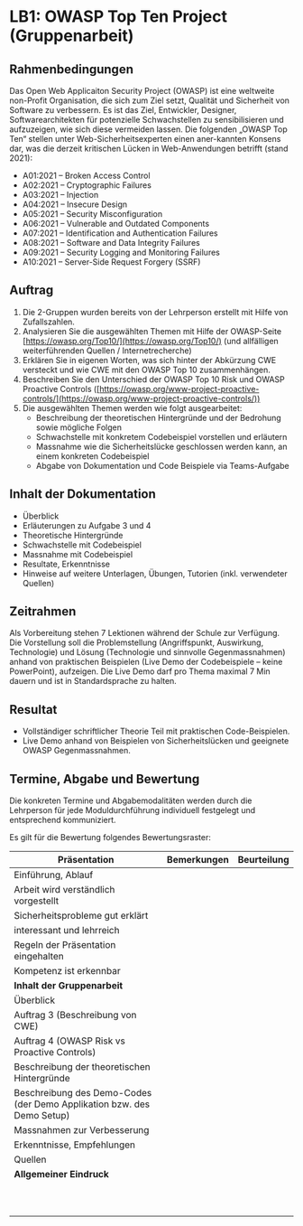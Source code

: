 # LB1: OWASP Top Ten Project (Gruppenarbeit)

## Rahmenbedingungen

Das Open Web Applicaiton Security Project (OWASP) ist eine weltweite non-Profit Organisation, die sich zum Ziel setzt, Qualität und Sicherheit von Software zu verbessern. Es ist das Ziel, Entwickler, Designer, Softwarearchitekten für potenzielle Schwachstellen zu sensibilisieren und aufzuzeigen, wie sich diese vermeiden lassen. Die folgenden „OWASP Top Ten“ stellen unter Web-Sicherheitsexperten einen aner-kannten Konsens dar, was die derzeit kritischen Lücken in Web-Anwendungen betrifft (stand 2021):

- A01:2021 – Broken Access Control
- A02:2021 – Cryptographic Failures
- A03:2021 – Injection
- A04:2021 – Insecure Design
- A05:2021 – Security Misconfiguration
- A06:2021 – Vulnerable and Outdated Components
- A07:2021 – Identification and Authentication Failures
- A08:2021 – Software and Data Integrity Failures
- A09:2021 – Security Logging and Monitoring Failures
- A10:2021 – Server-Side Request Forgery (SSRF)

## Auftrag

1. Die 2-Gruppen wurden bereits von der Lehrperson erstellt mit Hilfe von Zufallszahlen.
2. Analysieren Sie die ausgewählten Themen mit Hilfe der OWASP-Seite [https://owasp.org/Top10/](https://owasp.org/Top10/) (und allfälligen weiterführenden Quellen / Internetrecherche)
3. Erklären Sie in eigenen Worten, was sich hinter der Abkürzung CWE versteckt und wie CWE mit den OWASP Top 10 zusammenhängen.
4. Beschreiben Sie den Unterschied der OWASP Top 10 Risk und OWASP Proactive Controls ([https://owasp.org/www-project-proactive-controls/](https://owasp.org/www-project-proactive-controls/))
5. Die ausgewählten Themen werden wie folgt ausgearbeitet:
   - Beschreibung der theoretischen Hintergründe und der Bedrohung sowie mögliche Folgen
   - Schwachstelle mit konkretem Codebeispiel vorstellen und erläutern
   - Massnahme wie die Sicherheitslücke geschlossen werden kann, an einem konkreten Codebeispiel
   - Abgabe von Dokumentation und Code Beispiele via Teams-Aufgabe

## Inhalt der Dokumentation

- Überblick
- Erläuterungen zu Aufgabe 3 und 4
- Theoretische Hintergründe
- Schwachstelle mit Codebeispiel
- Massnahme mit Codebeispiel
- Resultate, Erkenntnisse
- Hinweise auf weitere Unterlagen, Übungen, Tutorien (inkl. verwendeter Quellen)

## Zeitrahmen

Als Vorbereitung stehen 7 Lektionen während der Schule zur Verfügung. Die Vorstellung soll die Problemstellung (Angriffspunkt, Auswirkung, Technologie) und Lösung (Technologie und sinnvolle Gegenmassnahmen) anhand von praktischen Beispielen (Live Demo der Codebeispiele – keine PowerPoint), aufzeigen. Die Live Demo darf pro Thema maximal 7 Min dauern und ist in Standardsprache zu halten.

## Resultat

- Vollständiger schriftlicher Theorie Teil mit praktischen Code-Beispielen.
- Live Demo anhand von Beispielen von Sicherheitslücken und geeignete OWASP Gegenmassnahmen.

## Termine, Abgabe und Bewertung

Die konkreten Termine und Abgabemodalitäten werden durch die Lehrperson für jede Moduldurchführung individuell festgelegt und entsprechend kommuniziert.

Es gilt für die Bewertung folgendes Bewertungsraster:

| Präsentation                                                           | Bemerkungen | Beurteilung |
| ---------------------------------------------------------------------- | ----------- | ----------- |
| Einführung, Ablauf                                                     |             |             |
| Arbeit wird verständlich vorgestellt                                   |             |             |
| Sicherheitsprobleme gut erklärt                                        |             |             |
| interessant und lehrreich                                              |             |             |
| Regeln der Präsentation eingehalten                                    |             |             |
| Kompetenz ist erkennbar                                                |             |             |
| **Inhalt der Gruppenarbeit**                                           |             |             |
| Überblick                                                              |             |             |
| Auftrag 3 (Beschreibung von CWE)                                       |             |             |
| Auftrag 4 (OWASP Risk vs Proactive Controls)                           |             |             |
| Beschreibung der theoretischen Hintergründe                            |             |             |
| Beschreibung des Demo-Codes (der Demo Applikation bzw. des Demo Setup) |             |             |
| Massnahmen zur Verbesserung                                            |             |             |
| Erkenntnisse, Empfehlungen                                             |             |             |
| Quellen                                                                |             |             |
| **Allgemeiner Eindruck**                                               |             |             |
|                                                                        |             |             |
|                                                                        |             |             |
|                                                                        |             |             |
|                                                                        |             |             |
|                                                                        |             |             |
|                                                                        |             |             |
|                                                                        |             |             |
|                                                                        |             |             |
|                                                                        |             |             |
|                                                                        |             |             |

